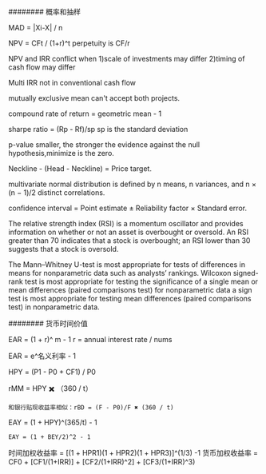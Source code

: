 ########  概率和抽样

MAD = |Xi-X| / n

NPV = CFt / (1+r)^t
	perpetuity is CF/r

NPV and IRR conflict when 
	1)scale of investments may differ
	2)timing of cash flow may differ

Multi IRR not in conventional cash flow

mutually exclusive mean can't accept both projects.

compound rate of return = geometric mean - 1

sharpe ratio = (Rp - Rf)/sp   sp is the standard deviation

p-value smaller, the stronger the evidence against the null hypothesis,minimize is the zero.

Neckline - (Head - Neckline) = Price target.

multivariate normal distribution is defined by n means, n variances, and n × (n − 1)/2 distinct correlations.

confidence interval = Point estimate ± Reliability factor × Standard error. 

The relative strength index (RSI) is a momentum oscillator and provides information on whether or not an asset is overbought or oversold. An RSI greater than 70 indicates that a stock is overbought; an RSI lower than 30 suggests that a stock is oversold.

The Mann–Whitney U-test is most appropriate for tests of differences in means for nonparametric data such as analysts’ rankings.
Wilcoxon signed-rank test is most appropriate for testing the significance of a single mean or mean differences (paired comparisons test) for nonparametric data
a sign test is most appropriate for testing mean differences (paired comparisons test) in nonparametric data.
	

########  货币时间价值

EAR = (1 + r)^ m - 1   r = annual interest rate / nums

EAR = e^名义利率 - 1

HPY = (P1 - P0 + CF1) / P0

rMM = HPY ✖️ （360 / t）

	和银行贴现收益率相似：rBD = (F - P0)/F ✖️ (360 / t)

EAY = (1 + HPY)^(365/t) - 1

	EAY = (1 + BEY/2)^2 - 1 

时间加权收益率 = [(1 + HPR1)(1 + HPR2)(1 + HPR3)]^(1/3) -1
货币加权收益率 = CF0 + [CF1/(1+IRR)] + [CF2/(1+IRR)^2] + [CF3/(1+IRR)^3)
